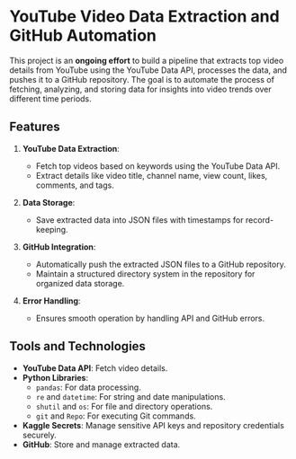 # YouTube Video Data Extraction and GitHub Automation

This project is an **ongoing effort** to build a pipeline that extracts top video details from YouTube using the YouTube Data API, processes the data, and pushes it to a GitHub repository. The goal is to automate the process of fetching, analyzing, and storing data for insights into video trends over different time periods.

## Features

1. **YouTube Data Extraction**:
   - Fetch top videos based on keywords using the YouTube Data API.
   - Extract details like video title, channel name, view count, likes, comments, and tags.

2. **Data Storage**:
   - Save extracted data into JSON files with timestamps for record-keeping.

3. **GitHub Integration**:
   - Automatically push the extracted JSON files to a GitHub repository.
   - Maintain a structured directory system in the repository for organized data storage.

4. **Error Handling**:
   - Ensures smooth operation by handling API and GitHub errors.

## Tools and Technologies

- **YouTube Data API**: Fetch video details.
- **Python Libraries**:
  - `pandas`: For data processing.
  - `re` and `datetime`: For string and date manipulations.
  - `shutil` and `os`: For file and directory operations.
  - `git` and `Repo`: For executing Git commands.
- **Kaggle Secrets**: Manage sensitive API keys and repository credentials securely.
- **GitHub**: Store and manage extracted data.
